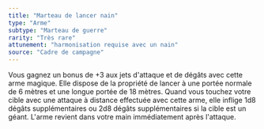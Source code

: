 ```yaml
---
title: "Marteau de lancer nain"
type: "Arme"
subtype: "Marteau de guerre"
rarity: "Très rare"
attunement: "harmonisation requise avec un nain"
source: "Cadre de campagne"
---
```

Vous gagnez un bonus de +3 aux jets d'attaque et de dégâts avec cette arme magique. Elle dispose de la propriété de lancer à une portée normale de 6 mètres et une longue portée de 18 mètres. Quand vous touchez votre cible avec une attaque à distance effectuée avec cette arme, elle inflige 1d8 dégâts supplémentaires ou 2d8 dégâts supplémentaires si la cible est un géant. L'arme revient dans votre main immédiatement après l'attaque.
